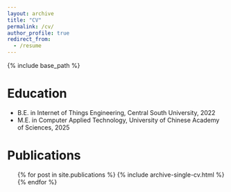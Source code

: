 ```yaml
---
layout: archive
title: "CV"
permalink: /cv/
author_profile: true
redirect_from:
  - /resume
---
```


{% include base_path %}

Education
======
* B.E. in Internet of Things Engineering, Central South University, 2022
* M.E. in Computer Applied Technology, University of Chinese Academy of Sciences, 2025

Publications
======
  <ul>{% for post in site.publications %}
    {% include archive-single-cv.html %}
  {% endfor %}</ul>

